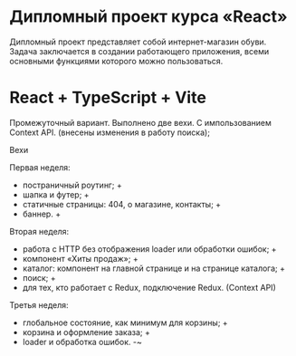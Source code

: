 # Дипломный проект курса «React»

Дипломный проект представляет собой интернет-магазин обуви. Задача заключается в создании работающего приложения, всеми основными функциями которого можно пользоваться.

# React + TypeScript + Vite

Промежуточный вариант.
Выполнено две вехи. C импользованием Context API.
(внесены изменения в работу поиска);

Вехи

Первая неделя:
+  постраничный роутинг; +
+  шапка и футер; +
+  статичные страницы: 404, о магазине, контакты; +
+  баннер. +

Вторая неделя:
+  работа с HTTP без отображения loader или обработки ошибок; +
+  компонент «Хиты продаж»; +
+  каталог: компонент на главной странице и на странице каталога; +
+  поиск; +
+  для тех, кто работает с Redux, подключение Redux. (Context API)

Третья неделя:
+  глобальное состояние, как минимум для корзины; +
+  корзина и оформление заказа; +
+  loader и обработка ошибок. -~
